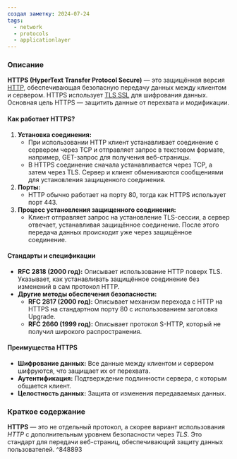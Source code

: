 ```yaml
---
создал заметку: 2024-07-24
tags:
  - network
  - protocols
  - applicationlayer
---
```


### Описание

**HTTPS (HyperText Transfer Protocol Secure)** — это защищённая версия [HTTP](Programming/Сети/Протоколы/application-layer/HTTP%201.1.md), обеспечивающая безопасную передачу данных между клиентом и сервером. HTTPS использует [TLS SSL](Programming/Сети/Протоколы/application-layer/TLS%20SSL.md) для шифрования данных. Основная цель HTTPS — защитить данные от перехвата и модификации.
#### Как работает HTTPS?

1. **Установка соединения:**
    - При использовании HTTP клиент устанавливает соединение с сервером через TCP и отправляет запрос в текстовом формате, например, GET-запрос для получения веб-страницы.
    - В HTTPS соединение сначала устанавливается через TCP, а затем через TLS. Сервер и клиент обмениваются сообщениями для установления защищенного соединения.
2. **Порты:**
    - HTTP обычно работает на порту 80, тогда как HTTPS использует порт 443.
3. **Процесс установления защищенного соединения:**
    - Клиент отправляет запрос на установление TLS-сессии, а сервер отвечает, устанавливая защищённое соединение. После этого передача данных происходит уже через защищённое соединение.

#### Стандарты и спецификации

- **RFC 2818 (2000 год):** Описывает использование HTTP поверх TLS. Указывает, как устанавливать защищённое соединение без изменений в сам протокол HTTP.
- **Другие методы обеспечения безопасности:**
    - **RFC 2817 (2000 год):** Описывает механизм перехода с HTTP на HTTPS на стандартном порту 80 с использованием заголовка Upgrade.
    - **RFC 2660 (1999 год):** Описывает протокол S-HTTP, который не получил широкого распространения.

#### Преимущества HTTPS

- **Шифрование данных:** Все данные между клиентом и сервером шифруются, что защищает их от перехвата.
- **Аутентификация:** Подтверждение подлинности сервера, с которым общается клиент.
- **Целостность данных:** Защита от изменения передаваемых данных.
### Краткое содержание

**HTTPS** — это не отдельный протокол, а скорее вариант использования *HTTP* с дополнительным уровнем безопасности через *TLS*. Это стандарт для передачи веб-страниц, обеспечивающий защиту данных пользователей. ^848893

